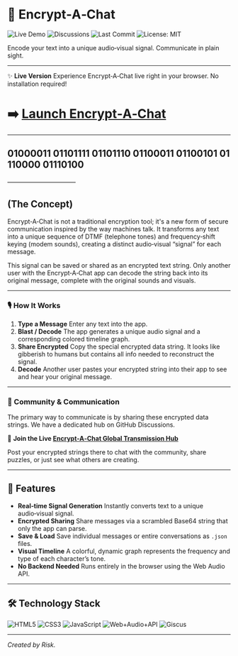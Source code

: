 # 📡 Encrypt‑A‑Chat

![Live Demo](https://img.shields.io/badge/Live-Demo-brightgreen?style=for-the-badge)
![Discussions](https://img.shields.io/github/discussions/gamedev44/EAC?label=Community\&style=for-the-badge\&logo=github)
![Last Commit](https://img.shields.io/github/last-commit/gamedev44/EAC?style=for-the-badge)
![License: MIT](https://img.shields.io/github/license/gamedev44/EAC?style=for-the-badge)

Encode your text into a unique audio‑visual signal. Communicate in plain sight.

---

✨ **Live Version**
Experience Encrypt‑A‑Chat live right in your browser. No installation required!
# ➡️ [Launch Encrypt‑A‑Chat](https://gamedev44.github.io/EAC/)

---

## 01000011 01101111 01101110 01100011 01100101 01110000 01110100

———————————

## (The Concept)

Encrypt‑A‑Chat is not a traditional encryption tool; it's a new form of secure communication inspired by the way machines talk. It transforms any text into a unique sequence of DTMF (telephone tones) and frequency‑shift keying (modem sounds), creating a distinct audio‑visual “signal” for each message.

This signal can be saved or shared as an encrypted text string. Only another user with the Encrypt‑A‑Chat app can decode the string back into its original message, complete with the original sounds and visuals.

---

### 🎙️ How It Works

1. **Type a Message**
   Enter any text into the app.
2. **Blast / Decode**
   The app generates a unique audio signal and a corresponding colored timeline graph.
3. **Share Encrypted**
   Copy the special encrypted data string. It looks like gibberish to humans but contains all info needed to reconstruct the signal.
4. **Decode**
   Another user pastes your encrypted string into their app to see and hear your original message.

---

### 💬 Community & Communication

The primary way to communicate is by sharing these encrypted data strings. We have a dedicated hub on GitHub Discussions.

🚀 **Join the Live [Encrypt‑A‑Chat Global Transmission Hub](https://gamedev44.github.io/EAC/)**

Post your encrypted strings there to chat with the community, share puzzles, or just see what others are creating.

---

## 🚀 Features

* **Real‑time Signal Generation**
  Instantly converts text to a unique audio‑visual signal.
* **Encrypted Sharing**
  Share messages via a scrambled Base64 string that only the app can parse.
* **Save & Load**
  Save individual messages or entire conversations as `.json` files.
* **Visual Timeline**
  A colorful, dynamic graph represents the frequency and type of each character’s tone.
* **No Backend Needed**
  Runs entirely in the browser using the Web Audio API.

---

## 🛠️ Technology Stack

![HTML5](https://img.shields.io/badge/HTML5-e34f26?style=for-the-badge\&logo=html5\&logoColor=white)
![CSS3](https://img.shields.io/badge/CSS3-1572B6?style=for-the-badge\&logo=css3\&logoColor=white)
![JavaScript](https://img.shields.io/badge/JavaScript-F7DF1E?style=for-the-badge\&logo=javascript\&logoColor=black)
![Web+Audio+API](https://img.shields.io/badge/Web_Audio_API-0057A3?style=for-the-badge\&logo=webaudio)
![Giscus](https://img.shields.io/badge/Giscus-GitHub_Discussions-6e5494?style=for-the-badge\&logo=github)

---

*Created by Risk.*
